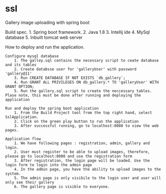 # ssl
Gallery image uploading with spring boot

Build spec.
    1. Spring boot framework.
    2. Java 1.8
    3. Intellij ide
    4. MySql database
    5. Inbuilt tomcat web server
    
How to deploy and run the application.

    Configure mysql database
        1. The galley.sql contains the necessary script to ceate database and its tables
        2. Create databsse user for 'galleryUser' with password 'gallery@11'
        3. Run CREATE DATABASE IF NOT EXISTS `db_gallery`;
        4. Run GRANT ALL PRIVILEGES ON db_gallery.* TO 'galleryUser' WITH GRANT OPTION;
        5. Run the gallery.sql script to create the neccessary tables. Plase note, this must be done after running and deploying the application
     
    Run and deploy the spring boot application
        1. From the Build Project tool from the top right hand, select SslApplication.
        2. Click on the green play button to run the application
        3. After successful running, go to localhost:8080 to view the web pages.
        
    Application flow
        1. We have following pages : registration, admin, gallery and login.
        2. User must register to be able to upload images, therefore, please go to localhost:8080 and use the registration form
        3. After registration, the login page will be loaded. Use the login form to login into the admin page
        4. In the admin page, you have the ability to upload images to the system.
        5. The admin page is only visibile to the login user and user will only see their gallery
        6. The gallery page is visible to everyone.
        
    

